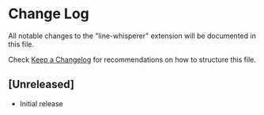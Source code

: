 # Change Log

All notable changes to the "line-whisperer" extension will be documented in this file.

Check [Keep a Changelog](http://keepachangelog.com/) for recommendations on how to structure this file.

## [Unreleased]

- Initial release